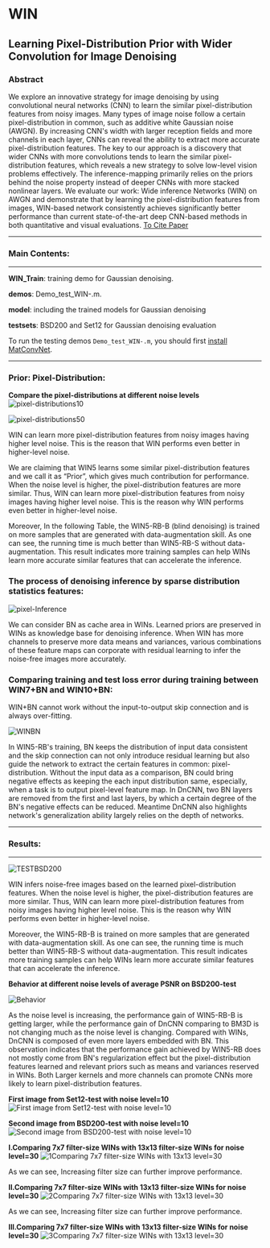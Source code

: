 # WIN
## Learning Pixel-Distribution Prior with Wider Convolution for Image Denoising

### Abstract

We explore an innovative strategy for image denoising by using convolutional neural networks (CNN) to learn the similar pixel-distribution features from noisy images. Many types of image noise follow a certain pixel-distribution in common, such as additive white Gaussian noise (AWGN). By increasing CNN's width with larger reception fields and more channels in each layer, CNNs can reveal the ability to extract more accurate pixel-distribution features. The key to our approach is a discovery that wider CNNs with more convolutions tends to learn the similar pixel-distribution features, which reveals a new strategy to solve low-level vision problems effectively. The inference-mapping primarily relies on the priors behind the noise property instead of deeper CNNs with more stacked nonlinear layers. We evaluate our work: Wide inference Networks (WIN) on AWGN and demonstrate that by learning the pixel-distribution features from images, WIN-based network consistently achieves significantly better performance than current state-of-the-art deep CNN-based methods in both quantitative and visual evaluations. [To Cite Paper](https://arxiv.org/abs/1707.05414) 

-----------------------------------------------------------------
### Main Contents:
-----------------------------------------------------------------
**WIN_Train**: training demo for Gaussian denoising.

**demos**:  Demo_test_WIN-.m.

**model**: including the trained models for Gaussian denoising 

**testsets**: BSD200 and Set12 for Gaussian denoising evaluation

To run the testing demos `Demo_test_WIN-.m`, you should first [install](http://www.vlfeat.org/matconvnet/install/) [MatConvNet](http://www.vlfeat.org/matconvnet/).

-----------------------------------------------------------------
### Prior: Pixel-Distribution:
**Compare the pixel-distributions at different noise levels**
![pixel-distributions10](http://i.imgur.com/mojqbIU.png)

![pixel-distributions50](http://i.imgur.com/Sd2cJhn.png)

WIN can learn more pixel-distribution features from noisy images having higher level noise. This is the reason that WIN performs even better in higher-level noise.

We are claiming that WIN5 learns some similar pixel-distribution features and we call it as “Prior”, which gives much contribution for performance. When the noise level is higher, the pixel-distribution features are more similar. Thus, WIN can learn more pixel-distribution features from noisy images having higher level noise. This is the reason why WIN performs even better in higher-level noise.
 
Moreover, In the following Table, the WIN5-RB-B (blind denoising) is trained on more samples that are generated with data-augmentation skill. As one can see, the running time is much better than WIN5-RB-S without data-augmentation. This result indicates more training samples can help WINs learn more accurate similar features that can accelerate the inference.


### The process of denoising inference by sparse distribution statistics features:
![pixel-Inference](http://i.imgur.com/plrKXth.png)

We can consider BN as cache area in WINs. Learned priors are preserved in WINs as knowledge base for denoising inference. When WIN has more channels to preserve more data means and variances, various combinations of these feature maps can corporate with residual learning to infer the noise-free images more accurately. 

### Comparing training and test loss error during training between WIN7+BN and WIN10+BN:

WIN+BN cannot work without the input-to-output skip connection and is always over-fitting.

![WINBN](http://i.imgur.com/U7mbmSG.png)

In WIN5-RB's training, BN keeps the distribution of input data consistent and the skip connection
can not only introduce residual learning but also guide the network to extract the certain features in common: pixel-distribution. 
Without the input data as a comparison, BN could bring negative effects as keeping the each input distribution same, especially, when a task is to output pixel-level feature map. In DnCNN, two BN layers are removed from the first and last layers,
by which a certain degree of the BN's negative effects can be reduced.
Meantime DnCNN also highlights network's generalization ability largely
relies on the depth of networks. 

-----------------------------------------------------------------
### Results:
-----------------------------------------------------------------
![TESTBSD200](http://imgur.com/iKnZLSz.png)

WIN infers noise-free images based on the learned pixel-distribution features. When the noise level is higher, the pixel-distribution features are more similar. Thus, WIN can learn more pixel-distribution features from noisy images having higher level noise. This is the reason why WIN performs even better in higher-level noise.
 
Moreover, the WIN5-RB-B is trained on more samples that are generated with data-augmentation skill. As one can see, the running time is much better than WIN5-RB-S without data-augmentation. This result indicates more training samples can help WINs learn more accurate similar features that can accelerate the inference.

**Behavior at different noise levels of average PSNR on BSD200-test**

![Behavior](http://imgur.com/QnzseRi.png) 

As the noise level is increasing, the performance gain of WIN5-RB-B is getting larger, while the performance gain of DnCNN comparing to BM3D is not changing much as the noise level is changing. Compared with WINs, DnCNN is composed of even more layers embedded with BN. This observation indicates that the performance gain achieved by WIN5-RB does not mostly come from BN's regularization effect but the pixel-distribution features learned and relevant priors such as means and variances reserved in WINs. Both Larger kernels and more channels can promote CNNs more likely to learn pixel-distribution features. 
 
**First image from Set12-test with noise level=10**
![First image from Set12-test with noise level=10](http://i.imgur.com/4WkiKXI.png)

**Second image from BSD200-test with noise level=10**
![Second image from BSD200-test with noise level=10](http://imgur.com/kRH8oFx.png)

**I.Comparing 7x7 filter-size WINs with 13x13 filter-size WINs for noise level=30**
![1Comparing 7x7 filter-size WINs with 13x13 level=30](http://i.imgur.com/D7OjoKw.png)

As we can see, Increasing filter size can further improve performance.

**II.Comparing 7x7 filter-size WINs with 13x13 filter-size WINs for noise level=30**
![2Comparing 7x7 filter-size WINs with 13x13 level=30](http://i.imgur.com/p1qPVuI.png)

As we can see, Increasing filter size can further improve performance.

**III.Comparing 7x7 filter-size WINs with 13x13 filter-size WINs for noise level=30**
![3Comparing 7x7 filter-size WINs with 13x13 level=30](http://i.imgur.com/legwbim.png)


